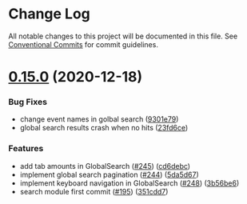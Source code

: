 # Change Log

All notable changes to this project will be documented in this file.
See [Conventional Commits](https://conventionalcommits.org) for commit guidelines.

# [0.15.0](https://github.com/nexxtway/rainbow-modules/compare/v0.14.0...v0.15.0) (2020-12-18)

### Bug Fixes

-   change event names in golbal search ([9301e79](https://github.com/nexxtway/rainbow-modules/commit/9301e79164bacc6b8747bf73a3c5a8e58f68cc1d))
-   global search results crash when no hits ([23fd6ce](https://github.com/nexxtway/rainbow-modules/commit/23fd6ce806ca0e6c4ade671d5ce484bf86ccaefe))

### Features

-   add tab amounts in GlobalSearch ([#245](https://github.com/nexxtway/rainbow-modules/issues/245)) ([cd6debc](https://github.com/nexxtway/rainbow-modules/commit/cd6debc71bd65bdd60d1b62c82983adeb561f813))
-   implement global search pagination ([#244](https://github.com/nexxtway/rainbow-modules/issues/244)) ([5da5d67](https://github.com/nexxtway/rainbow-modules/commit/5da5d67d0e117ab68a1e615a7e7b059e8f427cc8))
-   implement keyboard navigation in GlobalSearch ([#248](https://github.com/nexxtway/rainbow-modules/issues/248)) ([3b56be6](https://github.com/nexxtway/rainbow-modules/commit/3b56be66b74fd89f436f7e3effef67811bee62c7))
-   search module first commit ([#195](https://github.com/nexxtway/rainbow-modules/issues/195)) ([351cdd7](https://github.com/nexxtway/rainbow-modules/commit/351cdd72d27d14a7cb4ebc16c9dc01cd8a425c0f))
